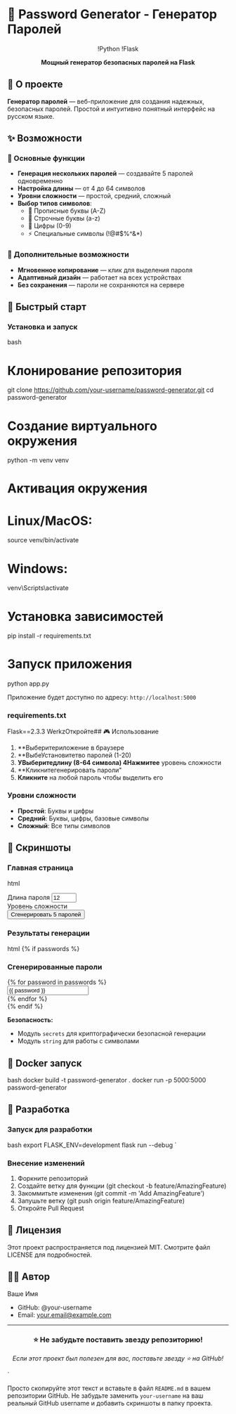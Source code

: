 # 🔐 Password Generator - Генератор Паролей

<div align="center">

!Python
!Flask

**Мощный генератор безопасных паролей на Flask**

</div>

## 🌟 О проекте

**Генератор паролей** — веб-приложение для создания надежных, безопасных паролей. Простой и интуитивно понятный интерфейс на русском языке.

## ✨ Возможности

### 🔧 Основные функции
- **Генерация нескольких паролей** — создавайте 5 паролей одновременно
- **Настройка длины** — от 4 до 64 символов
- **Уровни сложности** — простой, средний, сложный
- **Выбор типов символов**:
  - 📝 Прописные буквы (A-Z)
  - 📝 Строчные буквы (a-z)
  - 🔢 Цифры (0-9)
  - ⚡ Специальные символы (!@#$%^&*)

### 🎨 Дополнительные возможности
- **Мгновенное копирование** — клик для выделения пароля
- **Адаптивный дизайн** — работает на всех устройствах
- **Без сохранения** — пароли не сохраняются на сервере

## 🚀 Быстрый старт

### Установка и запуск

bash
# Клонирование репозитория
git clone https://github.com/your-username/password-generator.git
cd password-generator

# Создание виртуального окружения
python -m venv venv

# Активация окружения
# Linux/MacOS:
source venv/bin/activate
# Windows:
venv\Scripts\activate

# Установка зависимостей
pip install -r requirements.txt

# Запуск приложения
python app.py

Приложение будет доступно по адресу: `http://localhost:5000`

### requirements.txt
Flask==2.3.3
WerkzОткройте## 🎮 Использование

1. **Выберитериложение в браузере
2. **ВыбеУстановитетво паролей (1-20)
3. **УВыберитедлину (8-64 символа)
4Нажмитее** уровень сложности
5. **Кликнитегенерировать пароли"
6. **Кликните** на любой пароль чтобы выделить его

### Уровни сложности
- **Простой**: Буквы и цифры
- **Средний**: Буквы, цифры, базовые символы
- **Сложный**: Все типы символов

## 📸 Скриншоты

### Главная страница
html
<form method="POST">
    <div class="input-group">
        <label for="length">Длина пароля</label>
        <input type="number" id="length" name="length" min="8" max="64" value="12">
    </div>
    <div class="input-group">
        <label>Уровень сложности</label>
        <div class="radio-group">
            <!-- Радиокнопки выбора сложности -->
        </div>
    </div>
    <button type="submit">Сгенерировать 5 паролей</button>
</form>

### Результаты генерации
html
{% if passwords %}
<div class="result">
    <h3>Сгенерированные пароли</h3>
    <div class="passwords-list">
    {% for password in passwords %}
    <div class="password-item">
        <input type="text" value="{{ password }}" readonly onclick="this.select()">
    </div>
    {% endfor %}
    </div>
</div>
{% endif %}

**Безопасность:**
- Модуль `secrets` для криптографически безопасной генерации
- Модуль `string` для работы с символами

## 🐳 Docker запуск

bash
docker build -t password-generator .
docker run -p 5000:5000 password-generator

## 🤝 Разработка

### Запуск для разработки
bash
export FLASK_ENV=development
flask run --debug
`
### Внесение изменений
1. Форкните репозиторий
2. Создайте ветку для функции (git checkout -b feature/AmazingFeature)
3. Закоммитьте изменения (git commit -m 'Add AmazingFeature')
4. Запушьте ветку (git push origin feature/AmazingFeature)
5. Откройте Pull Request

## 📄 Лицензия

Этот проект распространяется под лицензией MIT. Смотрите файл LICENSE для подробностей.

## 👨‍💻 Автор

Ваше Имя
- GitHub: @your-username
- Email: your.email@example.com

---

<div align="center">

### ⭐ Не забудьте поставить звезду репозиторию!

*Если этот проект был полезен для вас, поставьте звезду ⭐ на GitHub!*

</div>
`

Просто скопируйте этот текст и вставьте в файл `README.md` в вашем репозитории GitHub. Не забудьте заменить `your-username` на ваш реальный GitHub username и добавить скриншоты в папку проекта.
